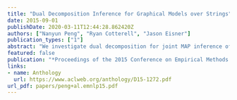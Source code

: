 ```yaml
---
title: "Dual Decomposition Inference for Graphical Models over Strings"
date: 2015-09-01
publishDate: 2020-03-11T12:44:28.862420Z
authors: ["Nanyun Peng", "Ryan Cotterell", "Jason Eisner"]
publication_types: ["1"]
abstract: "We investigate dual decomposition for joint MAP inference of many strings. Given an arbitrary graphical model, we decompose it into small acyclic sub-models, whose MAP configurations can be found by finite-state composition and dynamic programming. We force the solutions of these subproblems to agree on overlapping variables, by tuning Lagrange multipliers for an adaptively expanding set of variable-length n-gram count features.  This is the first inference method for arbitrary graphical models over strings that does not require approximations such as random sampling, message simplification, or a bound on string length. Provided that the inference method terminates, it gives a certificate of global optimality (though MAP inference in our setting is undecidable in general). On our global phonological inference problems, it always terminates, and achieves more accurate results than max-product and sum-product loopy belief propagation."
featured: false
publication: "*Proceedings of the 2015 Conference on Empirical Methods in Natural Language Processing*"
links:
- name: Anthology
  url: https://www.aclweb.org/anthology/D15-1272.pdf
url_pdf: papers/peng+al.emnlp15.pdf
---
```


